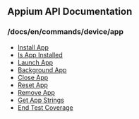 ## Appium API Documentation

  ### /docs/en/commands/device/app

<div class="api-index">

<ul>
    <li><a href='/docs/en/commands/device/app/install-app.md'>Install App</a></li>
    <li><a href='/docs/en/commands/device/app/is-app-installed.md'>Is App Installed</a></li>
    <li><a href='/docs/en/commands/device/app/launch-app.md'>Launch App</a></li>
    <li><a href='/docs/en/commands/device/app/background-app.md'>Background App</a></li>
    <li><a href='/docs/en/commands/device/app/close-app.md'>Close App</a></li>
    <li><a href='/docs/en/commands/device/app/reset-app.md'>Reset App</a></li>
    <li><a href='/docs/en/commands/device/app/remove-app.md'>Remove App</a></li>
    <li><a href='/docs/en/commands/device/app/get-app-strings.md'>Get App Strings</a></li>
    <li><a href='/docs/en/commands/device/app/end-test-coverage.md'>End Test Coverage</a></li>
</ul>
</div>
